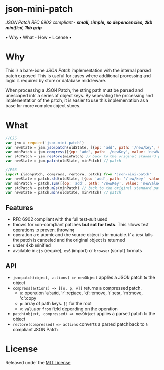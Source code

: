<!-- markdownlint-disable MD004 MD007 MD010 MD041	MD022 MD024	MD032 -->

# json-mini-patch

*JSON Patch RFC 6902 compliant* -
***small, simple, no dependencies, 3kb minified, 1kb gzip***

• [Why](#Why) • [What](#What) • [How](#How) • [License](#license) •

# Why

This is a bare-bone *JSON Patch* implementation with the internal parsed patch exposed.
This is useful for cases where additional processing and logic is required by store or database middleware.

When processing a JSON Patch, the string path must be parsed and unescaped into a series of object keys.
By seperating the processing and implementation of the patch, it is easier to use this implementation as a base for more complex object stores.

# What

```javascript
//CJS
var jsm = require('json-mini-patch')
var newState = jsm.jsonpatch(oldState, [{op: 'add', path: '/new/key', value: 'newValue'}]) //standard compliant
var minPatch = jsm.compress([{op: 'add', path: '/newKey', value: 'newValue'}]) //[['a', ['new','key'], 'newValue']]
var stdPatch = jsm.restore(minPatch) // back to the original standard patch
var newState = jsm.patch(oldState, minPatch) // patch
```

```javascript
//ES6
import {jsonpatch, compress, restore, patch} from 'json-mini-patch'
var newState = patch.std(oldState, [{op: 'add', path: '/new/key', value: 'newValue'}]) //standard compliant
var minPatch = patch.s2m([{op: 'add', path: '/newKey', value: 'newValue'}]) //[['a', ['new','key'], 'newValue']]
var stdPatch = patch.m2s(minPatch) // back to the original standard patch
var newState = patch.min(oldState, minPatch) // patch
```

## Features

* RFC 6902 compliant with the full test-suit used
* throws for non-compliant patches **but not for tests**. This allows test operations to prevent throwing
* operation are atomic and the source object is immutable. If a test fails the patch is canceled and the original object is returned
* under 4kb minified
* available in `cjs` (require), `es6` (import) or `browser` (script) formats

## API

* `jsonpatch(object, actions) => newObject` applies a JSON patch to the object
* `compress(actions) => [[o, p, v]]` returns a compressed patch.
  - `o`: operation 'a':add, 'r':replace, 'd':remove, 't':test, 'm':move, 'c':copy
  - `p`: array of path keys. `[]` for the root
  - `v`: `value` or `from` field depending on the operation
* `patch(object, compressed) => newObject` applies a parsed patch to the object
* `restore(compressed) => actions` converts a parsed patch back to a compliant JSON Patch

# License

Released under the [MIT License](http://www.opensource.org/licenses/MIT)

